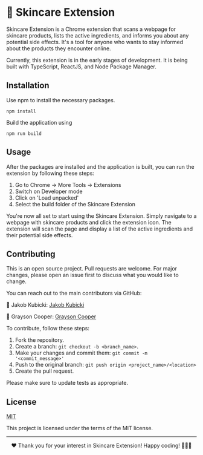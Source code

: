 # 🌿 Skincare Extension

Skincare Extension is a Chrome extension that scans a webpage for skincare products, lists the active ingredients, and informs you about any potential side effects. It's a tool for anyone who wants to stay informed about the products they encounter online. 

Currently, this extension is in the early stages of development. It is being built with TypeScript, ReactJS, and Node Package Manager. 

## Installation

Use npm to install the necessary packages. 

```
npm install
```

Build the application using 
```
npm run build
```

## Usage

After the packages are installed and the application is built, you can run the extension by following these steps:

1. Go to Chrome -> More Tools -> Extensions
2. Switch on Developer mode
3. Click on 'Load unpacked'
4. Select the build folder of the Skincare Extension

You're now all set to start using the Skincare Extension. Simply navigate to a webpage with skincare products and click the extension icon. The extension will scan the page and display a list of the active ingredients and their potential side effects.

## Contributing

This is an open source project. Pull requests are welcome. For major changes, please open an issue first to discuss what you would like to change.

You can reach out to the main contributors via GitHub:

🚀 Jakob Kubicki: [Jakob Kubicki](https://github.com/jakobkubicki)

🌟 Grayson Cooper: [Grayson Cooper](https://github.com/graysonacooper)

To contribute, follow these steps:

1. Fork the repository.
2. Create a branch: `git checkout -b <branch_name>`.
3. Make your changes and commit them: `git commit -m '<commit_message>'`
4. Push to the original branch: `git push origin <project_name>/<location>`
5. Create the pull request.

Please make sure to update tests as appropriate.

## License

[MIT](https://choosealicense.com/licenses/mit/)

This project is licensed under the terms of the MIT license.

---

<p align="center">
  ❤️ Thank you for your interest in Skincare Extension! Happy coding! 👩‍💻🌟
</p>